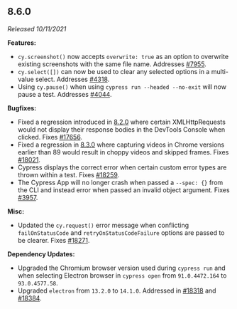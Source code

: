 ## 8.6.0

_Released 10/11/2021_

**Features:**

- `cy.screenshot()` now accepts `overwrite: true` as an option to overwrite
  existing screenshots with the same file name. Addresses
  [#7955](https://github.com/cypress-io/cypress/issues/7955).
- `cy.select([])` can now be used to clear any selected options in a multi-value
  select. Addresses [#4318](https://github.com/cypress-io/cypress/issues/4318).
- Using `cy.pause()` when using `cypress run --headed --no-exit` will now pause
  a test. Addresses [#4044](https://github.com/cypress-io/cypress/issues/4044).

**Bugfixes:**

- Fixed a regression introduced in [8.2.0](#8-2-0) where certain XMLHttpRequests
  would not display their response bodies in the DevTools Console when clicked.
  Fixes [#17656](https://github.com/cypress-io/cypress/issues/17656).
- Fixed a regression in [8.3.0](#8-3-0) where capturing videos in Chrome
  versions earlier than 89 would result in choppy videos and skipped frames.
  Fixes [#18021](https://github.com/cypress-io/cypress/issues/18021).
- Cypress displays the correct error when certain custom error types are thrown
  within a test. Fixes
  [#18259](https://github.com/cypress-io/cypress/issues/18259).
- The Cypress App will no longer crash when passed a `--spec: {}` from the CLI
  and instead error when passed an invalid object argument. Fixes
  [#3957](https://github.com/cypress-io/cypress/issues/3957).

**Misc:**

- Updated the `cy.request()` error message when conflicting `failOnStatusCode`
  and `retryOnStatusCodeFailure` options are passed to be clearer. Fixes
  [#18271](https://github.com/cypress-io/cypress/issues/18271).

**Dependency Updates:**

- Upgraded the Chromium browser version used during `cypress run` and when
  selecting Electron browser in `cypress open` from `91.0.4472.164` to
  `93.0.4577.58`.
- Upgraded `electron` from `13.2.0` to `14.1.0`. Addressed in
  [#18318](https://github.com/cypress-io/cypress/issues/18318) and
  [#18384](https://github.com/cypress-io/cypress/issues/18384).
